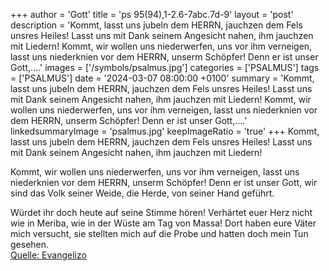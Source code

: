 +++
author = 'Gott'
title = 'ps 95(94),1-2.6-7abc.7d-9'
layout = 'post'
description = 'Kommt, lasst uns jubeln dem HERRN,  jauchzen dem Fels unsres Heiles! Lasst uns mit Dank seinem Angesicht nahen,  ihm jauchzen mit Liedern!  Kommt, wir wollen uns niederwerfen, uns vor ihm verneigen,  lasst uns niederknien vor dem HERRN, unserm Schöpfer! Denn er ist unser Gott,....'
images = ['/symbols/psalmus.jpg']
categories = ['PSALMUS']
tags = ['PSALMUS']
date = '2024-03-07 08:00:00 +0100'
summary = 'Kommt, lasst uns jubeln dem HERRN,  jauchzen dem Fels unsres Heiles! Lasst uns mit Dank seinem Angesicht nahen,  ihm jauchzen mit Liedern!  Kommt, wir wollen uns niederwerfen, uns vor ihm verneigen,  lasst uns niederknien vor dem HERRN, unserm Schöpfer! Denn er ist unser Gott,....'
linkedsummaryImage = 'psalmus.jpg'
keepImageRatio = 'true'
+++
Kommt, lasst uns jubeln dem HERRN, 
jauchzen dem Fels unsres Heiles!
Lasst uns mit Dank seinem Angesicht nahen, 
ihm jauchzen mit Liedern!

Kommt, wir wollen uns niederwerfen, uns vor ihm verneigen, 
lasst uns niederknien vor dem HERRN, unserm Schöpfer!
Denn er ist unser Gott,
wir sind das Volk seiner Weide,
die Herde, von seiner Hand geführt.<!--more-->

Würdet ihr doch heute auf seine Stimme hören!
Verhärtet euer Herz nicht wie in Meriba, 
wie in der Wüste am Tag von Massa!
Dort haben eure Väter mich versucht, 
sie stellten mich auf die Probe 
und hatten doch mein Tun gesehen.<br> [Quelle: Evangelizo](https://evangeliumtagfuertag.org/DE/gospel)